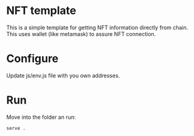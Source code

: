 # NFT template

This is a simple template for getting NFT information directly from chain. This uses wallet (like metamask) to assure NFT connection.

# Configure

Update js/env.js file with you own addresses.

# Run

Move into the folder an run:

```sh
serve .
```
